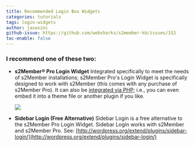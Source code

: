 ```yaml
---
title: Recommended Login Box Widgets
categories: tutorials
tags: login-widgets
author: jaswsinc
github-issue: https://github.com/websharks/s2member-kb/issues/152
toc-enable: false
---
```


### I recommend one of these two:

- **s2Member® Pro Login Widget**
  Integrated specifically to meet the needs of s2Member installations; s2Member Pro's Login Widget is specifically designed to work with s2Member (this comes with any purchase of s2Member Pro). It can also be [integrated via PHP](http://www.s2member.com/codex/stable/s2member/api_functions/package-functions/#src_doc_s2member_pro_login_widget()); i.e., you can even embed it into a theme file or another plugin if you like.

  [![](http://cdn.websharks-inc.com/s2member/uploads/pro-screen-pro-login-widget.jpg)](http://cdn.websharks-inc.com/s2member/uploads/pro-screen-pro-login-widget.jpg)

- **Sidebar Login (Free Alternative)**
  Sidebar Login is a free alternative to the s2Member Pro Login Widget. Sidebar Login works with s2Member and s2Member Pro. See: [http://wordpress.org/extend/plugins/sidebar-login/](http://wordpress.org/extend/plugins/sidebar-login/)
